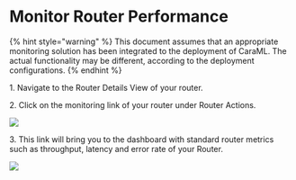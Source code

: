 # Monitor Router Performance

{% hint style="warning" %}
This document assumes that an appropriate monitoring solution has been integrated to the deployment of CaraML. The actual functionality may be different, according to the deployment configurations.
{% endhint %}

1\. Navigate to the Router Details View of your router.

2\. Click on the monitoring link of your router under Router Actions.&#x20;

![](../../.gitbook/assets/monitoring\_tab.png)

3\. This link will bring you to the dashboard with standard router metrics such as throughput, latency and error rate of your Router.&#x20;

![](../../.gitbook/assets/monitoring\_dashboard.png)
